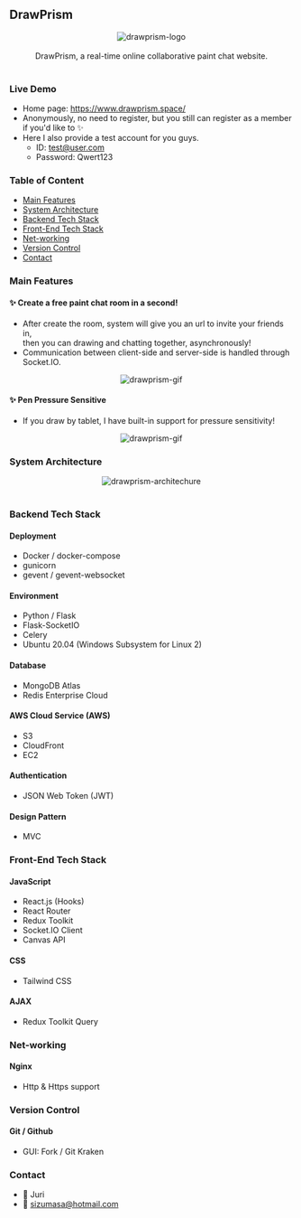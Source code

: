 ## DrawPrism

<div align="center">
  <img src="https://images.plurk.com/1F7pzR5n1FL2rDYfYm6qCH.png" alt="drawprism-logo"/>
</div>
<br />
<div align="center">
  DrawPrism, a real-time online collaborative paint chat website.
</div>
<br />

### Live Demo

- Home page: https://www.drawprism.space/
- Anonymously, no need to register, but you still can register as a member if you'd like to ✨
- Here I also provide a test account for you guys.
  - ID: test@user.com
  - Password: Qwert123

### Table of Content

- [Main Features](#main-features)
- [System Architecture](#system-architecture)
- [Backend Tech Stack](#backend-tech-stack)
- [Front-End Tech Stack](#front-end-tech-stack)
- [Net-working](#net-working)
- [Version Control](#version-control)
- [Contact](#contact)

### Main Features <a name="main-features"></a>

#### ✨ Create a free paint chat room in a second!

- After create the room, system will give you an url to invite your friends in,
  <br />then you can drawing and chatting together, asynchronously!
- Communication between client-side and server-side is handled through Socket.IO.

<div align="center">
  <img src="https://images.plurk.com/2Hj504MVQaoTw15gCUEhn8.gif" alt="drawprism-gif"/>
</div>

#### ✨ Pen Pressure Sensitive

- If you draw by tablet, I have built-in support for pressure sensitivity!
<div align="center">
  <img src="https://images.plurk.com/5DJ9oeugHyOgPTgaB1bG2C.gif" alt="drawprism-gif"/>
</div
<br />

### System Architecture <a name="system-architecture"></a>

<div align="center">
  <img src="https://images.plurk.com/7FcdiLUj3MjNzgrt6oGhps.png" alt="drawprism-architechure"/>
</div>
<br />

### Backend Tech Stack <a name="backend-tech-stack"></a>

#### Deployment

- Docker / docker-compose
- gunicorn
- gevent / gevent-websocket

#### Environment

- Python / Flask
- Flask-SocketIO
- Celery
- Ubuntu 20.04 (Windows Subsystem for Linux 2)

#### Database

- MongoDB Atlas
- Redis Enterprise Cloud

#### AWS Cloud Service (AWS)

- S3
- CloudFront
- EC2

#### Authentication

- JSON Web Token (JWT)

#### Design Pattern

- MVC

### Front-End Tech Stack <a name="front-end-tech-stack"></a>

#### JavaScript

- React.js (Hooks)
- React Router
- Redux Toolkit
- Socket.IO Client
- Canvas API

#### CSS

- Tailwind CSS

#### AJAX

- Redux Toolkit Query

### Net-working <a name="net-working"></a>

#### Nginx

- Http & Https support

### Version Control <a name="version-control"></a>

#### Git / Github

- GUI: Fork / Git Kraken

### Contact <a name="contact"></a>

- 📲 Juri
- 📨 sizumasa@hotmail.com
